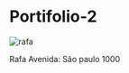 # Portifolio-2
![rafa](https://github.com/user-attachments/assets/8f9ad878-d888-4f90-9e41-1d625e44ecb1)

Rafa
Avenida: São paulo 1000 

